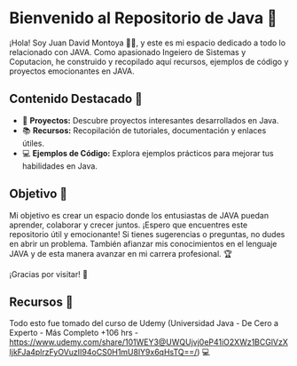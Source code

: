 # Bienvenido al Repositorio de Java 🚀

¡Hola! Soy Juan David Montoya 👨‍💻, y este es mi espacio dedicado a todo lo relacionado con JAVA. Como apasionado Ingeiero de Sistemas y Coputacion, he construido y recopilado aquí recursos, ejemplos de código y proyectos emocionantes en JAVA.

## Contenido Destacado 🌟

- 📂 **Proyectos:** Descubre proyectos interesantes desarrollados en Java.
- 📚 **Recursos:** Recopilación de tutoriales, documentación y enlaces útiles.
- 💻 **Ejemplos de Código:** Explora ejemplos prácticos para mejorar tus habilidades en Java.

## Objetivo 🎯

Mi objetivo es crear un espacio donde los entusiastas de JAVA puedan aprender, colaborar y crecer juntos. ¡Espero que encuentres este repositorio útil y emocionante! Si tienes sugerencias o preguntas, no dudes en abrir un problema.
También afianzar mis conocimientos en el lenguaje JAVA y de esta manera avanzar en mi carrera profesional. 🏆

¡Gracias por visitar! 👋

## Recursos 🔧

Todo esto fue tomado del curso de Udemy (Universidad Java - De Cero a Experto - Más Completo +106 hrs - https://www.udemy.com/share/101WEY3@UWQUjvj0eP41iO2XWz1BCGlVzXIjkFJa4plrzFyOVuzII94oCS0H1mU8lY9x6qHsTQ==/) 💻
